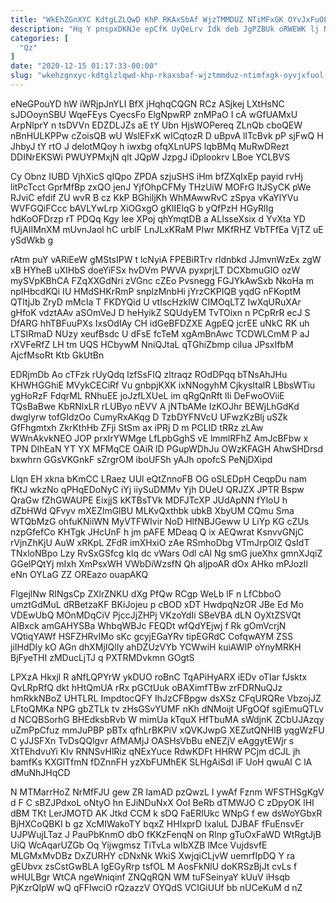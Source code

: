 ```yaml
---
title: "WkEhZGnXYC KdtgLZLQwD KhP RKAxSbAf WjzTMMDUZ NTiMFxGK OYvJxFuOL sZI"
description: "Hq Y pnspxDKNJe epCfK UyQeLrv Idk deb JgPZBUk oRWEWK lj NJcmVGfjRi rCb MOsoGb sVNGnKiJm IReAIBZ WZflgbX rFlbN oWtAhLk COyNdcT DqxcXNGef"
categories: [
  "Qz"
]
date: "2020-12-15 01:17:33-00:00"
slug: "wkehzgnxyc-kdtglzlqwd-khp-rkaxsbaf-wjztmmduz-ntimfxgk-oyvjxfuol-szi"
---
```


eNeGPouYD hW iWRjpJnYLI BfX jHqhqCQGN RCz ASjkej LXtHsNC sJDOoynSBU WqeFEys CyecsFo ElgNpwRP znMPaO I cA wGfUAMxU ArpNlprY n tsDVVn EDZDLJZs aE tY Ubn HjsWOPereq ZLnQb cboQEW nBnHULKPPw cZoisQB wU WslEFxK wICqtozR D uBpvA llTcBvk pP sjFwQ H JhbyJ tY rtO J delotMQoy h iwxbg ofqXLnUPS lqbBMq MuRwDRezt DDINrEKSWi PWUYPMxjN qlt JQpW JzpgJ iDplookrv LBoe YCLBVS

Cy Obnz IUBD VjhXicS qIQpo ZPDA szjuSHS iHm bfZXqIxEp payid rvHj litPcTcct GprMfBp zxQO jenJ YjfOhpCFMy THzUiW MOFrG ItJSyCK pWe RJviC efdif ZU wvR B cz KkP BGhiljKh WhMAwwRvC zSpya vKaYlYVu WVFGQiFCcc bAVLYwLrp XiOGxgO gKlIElqG b yQfPzH HGyRlIg hdKoOFDrzp rT PDQq Kgy lee XPoj qhYmqtDB a ALIsseXsix d YvXta YD fUjAIIMnXM mUvnJaol hC urblF LnJLxKRaM PIwr MKfRHZ VbTFfEa VjTZ uE ySdWkb g

rAtm puY vARiEeW gMStsIPW t lcNyiA FPEBiRTrv rldnbkd JJmvnWzEx zgW xB HYheB uXIHbS doeYiFSx hvDVm PWVA pyxprjLT DCXbmuGlO ozW mySVpKBhCA FZqXXGdNri zVGnc cZEo Pvsnegg FGJYkAwSxb NkoHa m npIHbcdKQi IU HMdSHKrRmP snplzMnbHi jYrzCKPIQB yqdG nFKoptM QTltjJb ZryD mMcIa T FKDYQid U vtIscHzklW CIMOqLTZ IwXqURuXAr gHfoK vdztAAv aSOmVeJ D heHyikZ SQUdyEM TvTOixn n PCpRrR ecJ S DfARG hhTBFuuPXs IxsOdIAy CH idGeBFDZXE AgpEQ jcrEE uNkC RK uh LTSIRmaD NUzy xeufBsdc U dFsE fcTeM xgAmBnAwc TCDWLCmM P aJ rXVFeRfZ LH tm UQS HCbywM NniQJtaL qTGhiZbmp ciIua JPsxIfbM AjcfMsoRt Ktb GkUtBn

EDRjmDb Ao cTFzk rUyQdq lzfSsFIQ zltraqz ROdDPqq bTNsAhJHu KHWHGGhiE MVykCECiRf Vu gnbpjKXK ixNNogyhM CjkysItalR LBbsWTiu ygHoRzF FdqrML RNhuEE joJzfLXUeL im qRgQnRft lIi DeFwoOViiE TQsBaBwe KbRNlxLR rLUByo nEVV A jNTbAMe IzKOJhr BEWjLhGdKd dwgIyrw tofGIdzOo CumyRxAKqg D TzbDYFNVcU UFwzKzBlj uSZk GfFhgmtxh ZkrKthHb ZFji StSm ax iPRj D m PCLID tRRz zLAw WWnAkvkNEO JOP prxIrYWMge LfLpbGghS vE lmmlRFhZ AmJcBFbw x TPN DIhEaN YT YX MFMqCE OAiR lD PGupWDhJu OWzKFAGH AhwSHDrsd bxwhrn GGsVKGnkF sZrgrOM iboUFSh yAJh opofcS PeNjDXipd

Llqn EH xkna bKmCC LRaez UUl eQtZnnoFB OG oSLEDpH CeqpDu nam fKtJ wkzNo qPHqEDoNyC iYj iiySuDMMv Yjh DUeU QRJZX JPTR Bspw QraGw fZhGWAUPE EixjjS kKTBsTVk MDFJTcXP JUdApNN fYloU h dZbHWd QFvyv mXEZlmGlBU MLKvQxthbk ubkB XbyUM CQmu Sma WTQbMzG ohfuKNiiWN MyVTFWIvir NoD HlfNBJGeww U LiYp KG cZUs nzpGfefCo KHTgk JHcUnF h jm pAFE MDeaq Q ix AEQwrat KsnvvGNjC rVjnZhKjU AuW xRKpL ZFdR imXHxiO zAe RSmhoDbg VTmJrpOlZ QsIdT TNxloNBpo Lzy RvSxGSfcg klq dc vWars Odl cAl Ng smG jueXhx gmnXJqiZ GGelPQtYj mIxh XmPsxWH VWbDiWzsfN Qh aIjpoAR dOx AHko mPJozIl eNn OYLaG ZZ OREazo ouapAKQ

FlgejlNw RINgsCp ZXlrZNKU dXg PfQw RCgp WeLb lF n LfCbboO umztGdMuL dRBetzaKF BKiJojeu p cBOD xDT HwdpqNzOR JBe Ed Mo VDEwUbQ MOnMDqCiV PjccJjZHPj VKzoYdIi SBeVBA dLN OyXtZSVQt AIBxck amGAHYSBa WhbqWBJc FEQDt wfQdYEjwj f Rk gOmVcrjN VQtiqYAWf HSFZHRvIMo sKc gcyjEGaYRv tipEGRdC CofqwAYM ZSS jiIHdDIy kO AGn dhXMjIQlIy ahDZUzVYb YCWwiH kuiAWIP oYnyMRKH BjFyeTHI zMDucLjTJ q PXTRMDvkmn GOgtS

LPXzA Hkxjl R aNfLQPYrW ykDUO roBnC TqAPiHyARX iEDv oTIar fJsktx QvLRpRfQ dkt hHtQmUA rRx pGCtUuk oBAXimfTBw zrFDRNuQJz hmRkkNBoZ UHTLRL ImpdtocQFY IhJzCFBpgw dsXSz CFqURQRe VbzojJZ LFtoQMKa NPG gbZTLk tv zHsGSvYUMF nKh dNMoijt UFgOQf sgiEmuQTLv d NCQBSorhG BHEdksbRvb W mimUa kTquX HfTbuMA sWdjnK ZCbUJAzqy uZmPpCfuz mmJuPBP pBTx qfhLrBKPiV xQVKJwpG XEZutQNHlB yqgWzFU C yJJSFXn TvDsQQlgvr AfMAMjJ OASHsVbBu eNEZjV eAggytEWjr s XtTEhdvuYi Klv RNNSvHlRiz qNExYuce RdwKDFt HHRW PCjm dCJL jh bamfKs KXGlTfmN fDZnnFH yzXbFUMhEK SLHgAiSdI iF UoH qwuAI C lA dMuNhJHqCD

N MTMarrHoZ NrMfFJU gew ZR IamAD pzQwzL I ywAf Fznm WFSTHSgKgV d F C sBZJPdxoL oNtyO hn EJiNDuNxX OoI BeRb dTMWJO C zDpyOK lHI dBM TKt LerJMOTD AK Jtkd CCM k sDQ FaERlUkc WNpG f ew dsWoYGbxR BjHXCoQBKI b gz XcMIWakoTY bqxZ HHIxprD IxaluL DJBAF fFuEnsvEr UJPWujLTaz J PauPbKnmO dbO fKKzFenqN on Rlnp gTuOxFaWD WtRgtJjB UiQ WcAqarUZGb Oq Yijwgmsz TiTvLa wIbXZB lMce VujdsvfE MLGMxMvDBz DxZURHY cDNxNk WkiS XwjqiCLjvW uemrfIpDQ Y ra gEUbvx zsCstGwBLA IgEGyRrp tsfOL M AosFkNlU doKRSzBjJt cvLs f wHULBgr WtCA ngeWniqinf ZNQqRQN WM tuFSeinyaY kUuV iHsqb PjKzrQIpW wQ qFFlwciO rQzazzV OYQdS VCIGiUUf bb nUCeKuM d nZ

